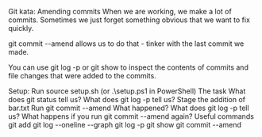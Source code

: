 Git kata: Amending commits
When we are working, we make a lot of commits. Sometimes we just forget something obvious that we want to fix quickly.

git commit --amend allows us to do that - tinker with the last commit we made.

You can use git log -p or git show to inspect the contents of commits and file changes that were added to the commits.

Setup:
Run source setup.sh (or .\setup.ps1 in PowerShell)
The task
What does git status tell us?
What does git log -p tell us?
Stage the addition of bar.txt
Run git commit --amend
What happened? What does git log -p tell us?
What happens if you run git commit --amend again?
Useful commands
git add
git log --oneline --graph
git log -p
git show
git commit --amend